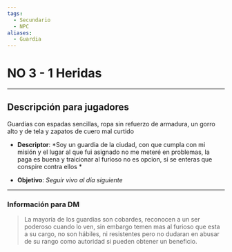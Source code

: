 ```yaml
---
tags:
  - Secundario
  - NPC
aliases:
  - Guardia
---
```

# NO 3 - 1 Heridas
___
## Descripción para jugadores
Guardias con espadas sencillas, ropa sin refuerzo de armadura, un gorro alto y de tela y zapatos de cuero mal curtido

- **Descriptor**: *Soy un guardia de la ciudad, con que cumpla con mi misión y el lugar al que fui asignado no me meteré en problemas, la paga es buena y traicionar al furioso no es opcion, si se enteras que conspire contra ellos *

- **Objetivo**: *Seguir vivo al día siguiente*
___
### Información para DM
>La mayoría de los guardias son cobardes, reconocen a un ser poderoso cuando lo ven, sin embargo temen mas al furioso que esta a su cargo, no son hábiles, ni resistentes pero no dudaran en abusar de su rango como autoridad si pueden obtener un beneficio.
